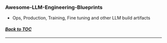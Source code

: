 ### Awesome-LLM-Engineering-Blueprints
* Ops, Production, Training, Fine tuning and other LLM build artifacts
#### _[Back to TOC](https://github.com/xsankar/Awesome-Awesome-LLM)_
***
